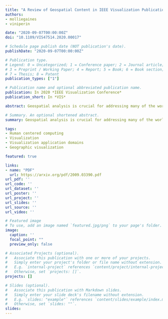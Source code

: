 ```yaml
---
title: "A Review of Geospatial Content in IEEE Visualization Publications"
authors:
- molliegaines
- viniperin

date: "2020-09-07T00:00:00Z"
doi: "10.1109/VIS47514.2020.00017"

# Schedule page publish date (NOT publication's date).
publishDate: "2020-09-07T00:00:00Z"

# Publication type.
# Legend: 0 = Uncategorized; 1 = Conference paper; 2 = Journal article;
# 3 = Preprint / Working Paper; 4 = Report; 5 = Book; 6 = Book section;
# 7 = Thesis; 8 = Patent
publication_types: ["1"]

# Publication name and optional abbreviated publication name.
publication: In 2020 *IEEE Visualization Conference*
publication_short: In *VIS*

abstract: Geospatial analysis is crucial for addressing many of the world’s most pressing challenges. Given this, there is immense value in improving and expanding the visualization techniques used to communicate geospatial data. In this work, we explore this important intersection – between geospatial analytics and visualization – by examining a set of recent IEEE VIS Conference papers (a selection from 2017-2019) to assess the inclusion of geospatial data and geospatial analyses within these papers. After removing the papers with no geospatial data, we organize the remaining literature into geospatial data domain categories and provide insight into how these categories relate to VIS Conference paper types. We also contextualize our results by investigating the use of geospatial terms in IEEE Visualization publications over the last 30 years. Our work provides an understanding of the quantity and role of geospatial subject matter in recent IEEE VIS publications and supplies a foundation for future meta-analytical work around geospatial analytics and geovisualization that may shed light on opportunities for innovation.

# Summary. An optional shortened abstract.
summary: Geospatial analysis is crucial for addressing many of the world’s most pressing challenges. In this work, we explore this important intersection – between geospatial analytics and visualization – by examining a set of recent IEEE VIS Conference papers (a selection from 2017-2019) to assess the inclusion of geospatial data and geospatial analyses within these papers.

tags:
- Human centered computing
- Visualization
- Visualization application domains
- Geographic visualization

featured: true

links:
- name: "PDF"
  url: https://arxiv.org/pdf/2009.03390.pdf
url_pdf: ''
url_code: ''
url_dataset: ''
url_poster: ''
url_project: ''
url_slides: ''
url_source: ''
url_video: ''

# Featured image
# To use, add an image named `featured.jpg/png` to your page's folder. 
image:
  caption: ''
  focal_point: ""
  preview_only: false

# Associated Projects (optional).
#   Associate this publication with one or more of your projects.
#   Simply enter your project's folder or file name without extension.
#   E.g. `internal-project` references `content/project/internal-project/index.md`.
#   Otherwise, set `projects: []`.
projects: []

# Slides (optional).
#   Associate this publication with Markdown slides.
#   Simply enter your slide deck's filename without extension.
#   E.g. `slides: "example"` references `content/slides/example/index.md`.
#   Otherwise, set `slides: ""`.
slides:
---
```


